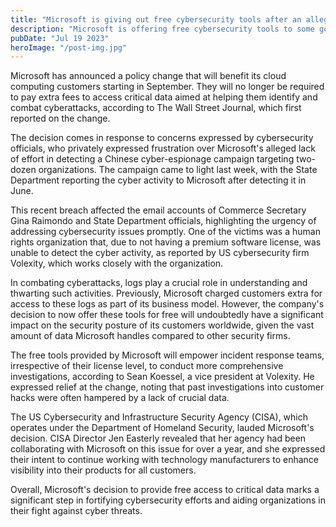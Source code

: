 ```yaml
---
title: "Microsoft is giving out free cybersecurity tools after an alleged Chinese hack"
description: "Microsoft is offering free cybersecurity tools to some government and commercial customers following criticism of the tech giant’s handling of a major alleged Chinese hack that compromised US government email accounts. "
pubDate: "Jul 19 2023"
heroImage: "/post-img.jpg"
---
```


Microsoft has announced a policy change that will benefit its cloud computing customers starting in September. They will no longer be required to pay extra fees to access critical data aimed at helping them identify and combat cyberattacks, according to The Wall Street Journal, which first reported on the change.

The decision comes in response to concerns expressed by cybersecurity officials, who privately expressed frustration over Microsoft's alleged lack of effort in detecting a Chinese cyber-espionage campaign targeting two-dozen organizations. The campaign came to light last week, with the State Department reporting the cyber activity to Microsoft after detecting it in June.

This recent breach affected the email accounts of Commerce Secretary Gina Raimondo and State Department officials, highlighting the urgency of addressing cybersecurity issues promptly. One of the victims was a human rights organization that, due to not having a premium software license, was unable to detect the cyber activity, as reported by US cybersecurity firm Volexity, which works closely with the organization.

In combating cyberattacks, logs play a crucial role in understanding and thwarting such activities. Previously, Microsoft charged customers extra for access to these logs as part of its business model. However, the company's decision to now offer these tools for free will undoubtedly have a significant impact on the security posture of its customers worldwide, given the vast amount of data Microsoft handles compared to other security firms.

The free tools provided by Microsoft will empower incident response teams, irrespective of their license level, to conduct more comprehensive investigations, according to Sean Koessel, a vice president at Volexity. He expressed relief at the change, noting that past investigations into customer hacks were often hampered by a lack of crucial data.

The US Cybersecurity and Infrastructure Security Agency (CISA), which operates under the Department of Homeland Security, lauded Microsoft's decision. CISA Director Jen Easterly revealed that her agency had been collaborating with Microsoft on this issue for over a year, and she expressed their intent to continue working with technology manufacturers to enhance visibility into their products for all customers.

Overall, Microsoft's decision to provide free access to critical data marks a significant step in fortifying cybersecurity efforts and aiding organizations in their fight against cyber threats.
